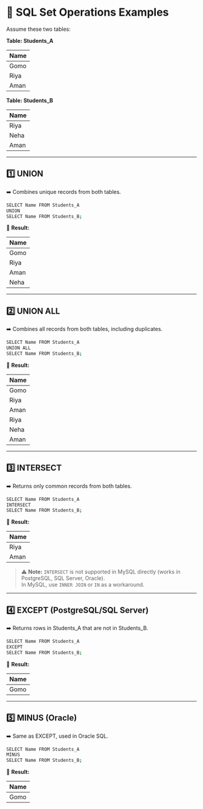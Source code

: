 # 📝 SQL Set Operations Examples

Assume these two tables:

**Table: Students_A**

| Name  |
|-------|
| Gomo  |
| Riya  |
| Aman  |

**Table: Students_B**

| Name  |
|-------|
| Riya  |
| Neha  |
| Aman  |

---

## 1️⃣ UNION  
➡️ Combines unique records from both tables.

```bash
SELECT Name FROM Students_A
UNION
SELECT Name FROM Students_B;
```

📌 **Result:**

| Name  |
|-------|
| Gomo  |
| Riya  |
| Aman  |
| Neha  |

---

## 2️⃣ UNION ALL  
➡️ Combines all records from both tables, including duplicates.

```bash
SELECT Name FROM Students_A
UNION ALL
SELECT Name FROM Students_B;
```

📌 **Result:**

| Name  |
|-------|
| Gomo  |
| Riya  |
| Aman  |
| Riya  |
| Neha  |
| Aman  |

---

## 3️⃣ INTERSECT  
➡️ Returns only common records from both tables.

```bash
SELECT Name FROM Students_A
INTERSECT
SELECT Name FROM Students_B;
```

📌 **Result:**

| Name  |
|-------|
| Riya  |
| Aman  |

> ⚠️ **Note:** `INTERSECT` is not supported in MySQL directly (works in PostgreSQL, SQL Server, Oracle).  
> In MySQL, use `INNER JOIN` or `IN` as a workaround.

---

## 4️⃣ EXCEPT (PostgreSQL/SQL Server)  
➡️ Returns rows in Students_A that are not in Students_B.

```bash
SELECT Name FROM Students_A
EXCEPT
SELECT Name FROM Students_B;
```

📌 **Result:**

| Name  |
|-------|
| Gomo  |

---

## 5️⃣ MINUS (Oracle)  
➡️ Same as EXCEPT, used in Oracle SQL.

```bash
SELECT Name FROM Students_A
MINUS
SELECT Name FROM Students_B;
```

📌 **Result:**

| Name  |
|-------|
| Gomo  |
